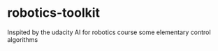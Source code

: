 # robotics-toolkit
Inspited by the udacity AI for robotics course some elementary control algorithms

